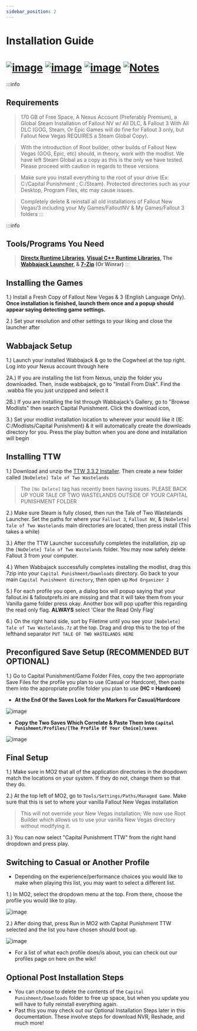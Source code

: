 ```yaml
---
sidebar_position: 2
---
```


# Installation Guide

# [![image](https://github.com/TheMrNewVegas/TheMrNewVegas.github.io/assets/112358568/72676bf0-0302-4f82-b373-609b33a8d51e)](https://www.modlists.net/docs/2capitalpunishment/Home) [![image](https://github.com/TheMrNewVegas/TheMrNewVegas.github.io/assets/112358568/22bca291-aae2-45fe-80ff-308fa49e85bf)](https://linktr.ee/bycmods) [![image](https://github.com/TheMrNewVegas/TheMrNewVegas.github.io/assets/112358568/99d6f770-e29c-4813-9a37-5494d0753818)](https://www.nexusmods.com/newvegas/mods/80042) [![Notes](https://github.com/TheMrNewVegas/TheMrNewVegas.github.io/assets/112358568/faded006-6e5b-4646-9e24-13119fe01d33)](https://www.modlists.net/docs/2capitalpunishment/Release-Notes)

:::info
## Requirements

> 170 GB of Free Space, A Nexus Account (Preferably Premium), a Global Steam Installation of Fallout NV w/ All DLC, & Fallout 3 With All DLC (GOG, Steam, Or Epic Games will do fine for Fallout 3 only, but Fallout New Vegas REQUIRES a Steam Global Copy).

> With the introduction of Root builder, other builds of Fallout New Vegas (GOG, Epic, etc) should, in theory, work with the modlist. We have left Steam Global as a copy as this is the only we have tested. Please proceed with caution in regards to these versions

> Make sure you install everything to the root of your drive (Ex: C:/Capital Punishment ; C:/Steam). Protected directories such as your Desktop, Program Files, etc may cause issues.


> Completely delete & reinstall all old installations of Fallout New Vegas/3 including your My Games/FalloutNV & My Games/Fallout 3 folders
:::

:::info
## Tools/Programs You Need


> **[Directx Runtime Libraries](https://www.microsoft.com/en-us/download/details.aspx?id=8109), [Visual C++ Runtime Libraries](https://docs.microsoft.com/en-US/cpp/windows/latest-supported-vc-redist?view=msvc-170), The [Wabbajack Launcher](https://www.wabbajack.org), & [7-Zip](https://www.7-zip.org/) (Or Winrar)**
:::
## Installing the Games

1.) Install a Fresh Copy of Fallout New Vegas & 3 (English Language Only). **Once installation is finished, launch them once and a popup should appear saying detecting game settings.** 

2.) Set your resolution and other settings to your liking and close the launcher after

## Wabbajack Setup

1.) Launch your installed Wabbajack & go to the Cogwheel at the top right. Log into your Nexus account through here

2A.) If you are installing the list from Nexus, unzip the folder you downloaded. Then, inside wabbajack, go to "Install From Disk". Find the .wabba file you just unzipped and select it

2B.) If you are installing the list through Wabbajack's Gallery, go to "Browse Modlists" then search Capital Punishment. Click the download icon,

3.) Set your modlist installation location to wherever your would like it (IE: C:/Modlists/Capital Punishment) & it will automatically create the downloads directory for you. Press the play button when you are done and installation will begin

## Installing TTW

1.) Download and unzip the [TTW 3.3.2 Installer](https://taleoftwowastelands.com/dl). Then create a new folder called `[NoDelete] Tale of Two Wastelands`

> The `[No Delete]` tag has recently been having issues. PLEASE BACK UP YOUR TALE OF TWO WASTELANDS OUTSIDE OF YOUR CAPITAL PUNISHMENT FOLDER

2.) Make sure Steam is fully closed, then run the Tale of Two Wastelands Launcher. Set the paths for where your `Fallout 3`, `Fallout NV`, & `[NoDelete] Tale of Two Wastelands` main directories are located, then press install (This takes a while)

3.) After the TTW Launcher successfully completes the installation, zip up the `[NoDelete] Tale of Two Wastelands` folder. You may now safely delete Fallout 3 from your computer.

4.) When Wabbajack successfully completes installing the modlist, drag this 7zip into your `Capital Punishment/Downloads` directory. Go back to your main `Capital Punishment directory`, then open up `Mod Organizer 2`

5.) For each profile you open, a dialog box will popup saying that your fallout.ini & falloutprefs.ini are missing and that it will take them from your Vanilla game folder press okay. Another box will pop upafter this regarding the read only flag. **ALWAYS** select 'Clear the Read Only Flag'

6.) On the right hand side, sort by Filetime until you see your `[NoDelete] Tale of Two Wastelands.7z` at the top. Drag and drop this to the top of the lefthand separator `PUT TALE OF TWO WASTELANDS HERE`

## Preconfigured Save Setup (RECOMMENDED BUT OPTIONAL)

1.) Go to Capital Punishment/Game Folder Files, copy the two appropriate Save Files for the profile you plan to use (Casual or Hardcore), then paste them into the appropriate profile folder you plan to use **(HC = Hardcore)**

- **At the End Of the Saves Look for the Markers For Casual/Hardcore**

![image](https://github.com/TheMrNewVegas/TheMrNewVegas.github.io/assets/112358568/96f62de7-5f55-485d-bb73-4a91dc69a457)

- **Copy the Two Saves Which Correlate & Paste Them Into `Capital Punishment/Profiles/[The Profile Of Your Choice]/saves`**

![image](https://github.com/TheMrNewVegas/TheMrNewVegas.github.io/assets/112358568/d4984034-f544-4a58-a447-d4a43eaf122f)


## Final Setup

1.) Make sure in MO2 that all of the application directories in the dropdown match the locations on your system. If they do not, change them so that they do.

2.) At the top left of MO2, go to `Tools/Settings/Paths/Managed Game`. Make sure that this is set to where your vanilla Fallout New Vegas installation

> This will not override your New Vegas installation; We now use Root Builder which allows us to use your vanilla New Vegas directory without modifying it.

3.) You can now select "Capital Punishment TTW" from the right hand dropdown and press play.

## Switching to Casual or Another Profile

- Depending on the experience/performance choices you would like to make when playing this list, you may want to select a different list.

1.) In MO2, select the dropdown menu at the top. From there, choose the profile you would like to play.

![image](https://github.com/TheMrNewVegas/TheMrNewVegas.github.io/assets/112358568/ede43e0d-26b9-477b-bc05-cd628e66a7f3)

2.) After doing that, press Run in MO2 with Capital Punishment TTW selected and the list you have chosen should boot up.

![image](https://github.com/TheMrNewVegas/TheMrNewVegas.github.io/assets/112358568/f5c647a2-f0ed-4e6e-933e-74320d85d4ea)

- For a list of what each profile does/is about, you can check out our profiles page on here on the wiki!


## Optional Post Installation Steps

- You can choose to delete the contents of the `Capital Punishment/Downloads` folder to free up space, but when you update you will have to fully reinstall everything again.
- Past this you may check out our Optional Installation Steps later in this documentation. These involve steps for download NVR, Reshade, and much more!

